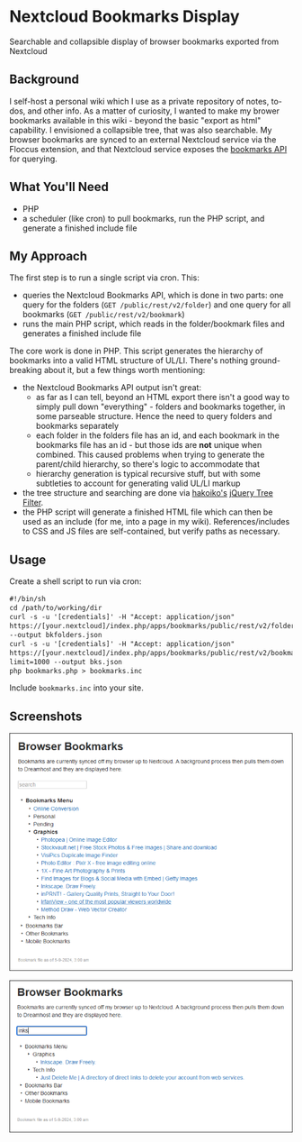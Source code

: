 # Nextcloud Bookmarks Display
Searchable and collapsible display of browser bookmarks exported from Nextcloud

## Background
I self-host a personal wiki which I use as a private repository of notes, to-dos, and other info. As a matter of curiosity, I wanted to make my brower bookmarks available in this wiki - beyond the basic "export as html" capability. I envisioned a collapsible tree, that was also searchable. My browser bookmarks are synced to an external Nextcloud service via the Floccus extension, and that Nextcloud service exposes the [bookmarks API](https://nextcloud-bookmarks.readthedocs.io/en/latest/index.html) for querying.

## What You'll Need
- PHP
- a scheduler (like cron) to pull bookmarks, run the PHP script, and generate a finished include file

## My Approach
The first step is to run a single script via cron.  This:
- queries the Nextcloud Bookmarks API, which is done in two parts: one query for the folders (`GET /public/rest/v2/folder`) and one query for all bookmarks (`GET /public/rest/v2/bookmark`)
- runs the main PHP script, which reads in the folder/bookmark files and generates a finished include file

The core work is done in PHP. This script generates the hierarchy of bookmarks into a valid HTML structure of UL/LI. There's nothing ground-breaking about it, but a few things worth mentioning:
- the Nextcloud Bookmarks API output isn't great:
  - as far as I can tell, beyond an HTML export there isn't a good way to simply pull down "everything" - folders and bookmarks together, in some parseable structure. Hence the need to query folders and bookmarks separately
  - each folder in the folders file has an id, and each bookmark in the bookmarks file has an id - but those ids are **not** unique when combined. This caused problems when trying to generate the parent/child hierarchy, so there's logic to accommodate that
  - hierarchy generation is typical recursive stuff, but with some subtleties to account for generating valid UL/LI markup
- the tree structure and searching are done via [hakoiko's](https://github.com/hakoiko) [jQuery Tree Filter](https://github.com/hakoiko/jquery-tree-filter).
- the PHP script will generate a finished HTML file which can then be used as an include (for me, into a page in my wiki). References/includes to CSS and JS files are self-contained, but verify paths as necessary.

## Usage
Create a shell script to run via cron:
```
#!/bin/sh
cd /path/to/working/dir
curl -s -u '[credentials]' -H "Accept: application/json" https://[your.nextcloud]/index.php/apps/bookmarks/public/rest/v2/folder --output bkfolders.json
curl -s -u '[credentials]' -H "Accept: application/json" https://[your.nextcloud]/index.php/apps/bookmarks/public/rest/v2/bookmark?limit=1000 --output bks.json
php bookmarks.php > bookmarks.inc
```

Include `bookmarks.inc` into your site.

## Screenshots
![collapsible tree view](screenshots/bk-tree.png "tree view")

![search view](screenshots/bk-search.png "search view")
